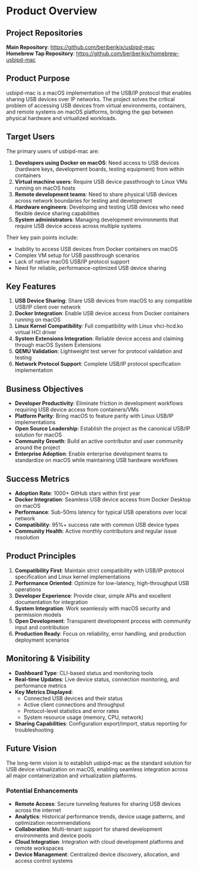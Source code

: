 # Product Overview

## Project Repositories
**Main Repository**: https://github.com/beriberikix/usbipd-mac  
**Homebrew Tap Repository**: https://github.com/beriberikix/homebrew-usbipd-mac

## Product Purpose
usbipd-mac is a macOS implementation of the USB/IP protocol that enables sharing USB devices over IP networks. The project solves the critical problem of accessing USB devices from virtual environments, containers, and remote systems on macOS platforms, bridging the gap between physical hardware and virtualized workloads.

## Target Users
The primary users of usbipd-mac are:

1. **Developers using Docker on macOS**: Need access to USB devices (hardware keys, development boards, testing equipment) from within containers
2. **Virtual machine users**: Require USB device passthrough to Linux VMs running on macOS hosts
3. **Remote development teams**: Need to share physical USB devices across network boundaries for testing and development
4. **Hardware engineers**: Developing and testing USB devices who need flexible device sharing capabilities
5. **System administrators**: Managing development environments that require USB device access across multiple systems

Their key pain points include:
- Inability to access USB devices from Docker containers on macOS
- Complex VM setup for USB passthrough scenarios
- Lack of native macOS USB/IP protocol support
- Need for reliable, performance-optimized USB device sharing

## Key Features

1. **USB Device Sharing**: Share USB devices from macOS to any compatible USB/IP client over network
2. **Docker Integration**: Enable USB device access from Docker containers running on macOS
3. **Linux Kernel Compatibility**: Full compatibility with Linux vhci-hcd.ko virtual HCI driver
4. **System Extensions Integration**: Reliable device access and claiming through macOS System Extensions
5. **QEMU Validation**: Lightweight test server for protocol validation and testing
6. **Network Protocol Support**: Complete USB/IP protocol specification implementation

## Business Objectives

- **Developer Productivity**: Eliminate friction in development workflows requiring USB device access from containers/VMs
- **Platform Parity**: Bring macOS to feature parity with Linux USB/IP implementations
- **Open Source Leadership**: Establish the project as the canonical USB/IP solution for macOS
- **Community Growth**: Build an active contributor and user community around the project
- **Enterprise Adoption**: Enable enterprise development teams to standardize on macOS while maintaining USB hardware workflows

## Success Metrics

- **Adoption Rate**: 1000+ GitHub stars within first year
- **Docker Integration**: Seamless USB device access from Docker Desktop on macOS
- **Performance**: Sub-50ms latency for typical USB operations over local network
- **Compatibility**: 95%+ success rate with common USB device types
- **Community Health**: Active monthly contributors and regular issue resolution

## Product Principles

1. **Compatibility First**: Maintain strict compatibility with USB/IP protocol specification and Linux kernel implementations
2. **Performance Oriented**: Optimize for low-latency, high-throughput USB operations
3. **Developer Experience**: Provide clear, simple APIs and excellent documentation for integration
4. **System Integration**: Work seamlessly with macOS security and permission models
5. **Open Development**: Transparent development process with community input and contribution
6. **Production Ready**: Focus on reliability, error handling, and production deployment scenarios

## Monitoring & Visibility

- **Dashboard Type**: CLI-based status and monitoring tools
- **Real-time Updates**: Live device status, connection monitoring, and performance metrics
- **Key Metrics Displayed**: 
  - Connected USB devices and their status
  - Active client connections and throughput
  - Protocol-level statistics and error rates
  - System resource usage (memory, CPU, network)
- **Sharing Capabilities**: Configuration export/import, status reporting for troubleshooting

## Future Vision

The long-term vision is to establish usbipd-mac as the standard solution for USB device virtualization on macOS, enabling seamless integration across all major containerization and virtualization platforms.

### Potential Enhancements
- **Remote Access**: Secure tunneling features for sharing USB devices across the internet
- **Analytics**: Historical performance trends, device usage patterns, and optimization recommendations  
- **Collaboration**: Multi-tenant support for shared development environments and device pools
- **Cloud Integration**: Integration with cloud development platforms and remote workspaces
- **Device Management**: Centralized device discovery, allocation, and access control systems